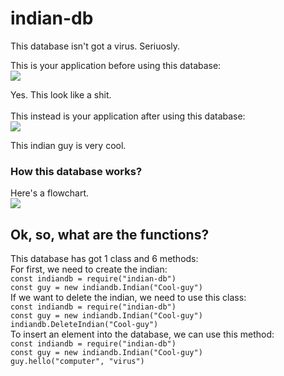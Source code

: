 # indian-db
This database isn't got a virus. Seriuosly.

This is your application before using this database:<br>
![](https://i.imgur.com/vO3hgUy.png)

Yes. This look like a shit.
<br><br>
This instead is your application after using this database:<br>
![](https://i.imgur.com/iOwg8lW.png)

This indian guy is very cool.
<br>
### How this database works?
Here's a flowchart.<br>
![](https://i.imgur.com/3ZmIKo8.jpg)
## Ok, so, what are the functions?
This database has got 1 class and 6 methods:<br>
For first, we need to create the indian:<br>
`const indiandb = require("indian-db")`<br>
 `const guy = new indiandb.Indian("Cool-guy")
`
<br>
If we want to delete the indian, we need to use this class:<br>
`const indiandb = require("indian-db")`
<br>
 `const guy = new indiandb.Indian("Cool-guy")`
 <br>
 `indiandb.DeleteIndian("Cool-guy")`
<br>
To insert an element into the database, we can use this method:<br>
`const indiandb = require("indian-db")`<br>
 `const guy = new indiandb.Indian("Cool-guy")`<br>
 `guy.hello("computer", "virus")`


